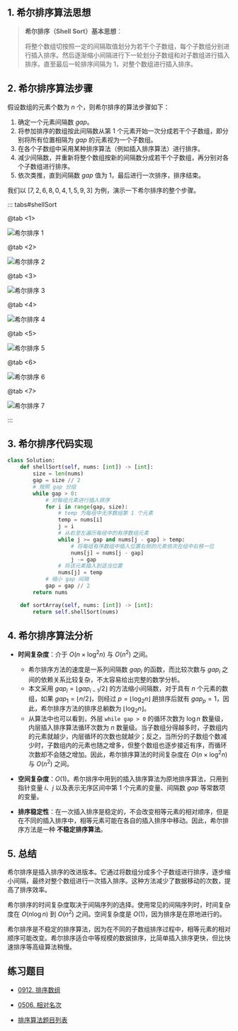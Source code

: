 ## 1. 希尔排序算法思想

> **希尔排序（Shell Sort）基本思想**：
>
> 将整个数组切按照一定的间隔取值划分为若干个子数组，每个子数组分别进行插入排序。然后逐渐缩小间隔进行下一轮划分子数组和对子数组进行插入排序。直至最后一轮排序间隔为 $1$，对整个数组进行插入排序。
>

## 2. 希尔排序算法步骤

假设数组的元素个数为 $n$ 个，则希尔排序的算法步骤如下：

1. 确定一个元素间隔数 $gap$。
2. 将参加排序的数组按此间隔数从第 $1$ 个元素开始一次分成若干个子数组，即分别将所有位置相隔为 $gap$ 的元素视为一个子数组。
3. 在各个子数组中采用某种排序算法（例如插入排序算法）进行排序。
4. 减少间隔数，并重新将整个数组按新的间隔数分成若干个子数组，再分别对各个子数组进行排序。
5. 依次类推，直到间隔数 $gap$ 值为 $1$，最后进行一次排序，排序结束。

我们以 $[7, 2, 6, 8, 0, 4, 1, 5, 9, 3]$ 为例，演示一下希尔排序的整个步骤。

::: tabs#shellSort

@tab <1>

![希尔排序 1](https://qcdn.itcharge.cn/images/202308162132060.png)

@tab <2>

![希尔排序 2](https://qcdn.itcharge.cn/images/202308162132189.png)

@tab <3>

![希尔排序 3](https://qcdn.itcharge.cn/images/202308162132870.png)

@tab <4>

![希尔排序 4](https://qcdn.itcharge.cn/images/202308162132322.png)

@tab <5>

![希尔排序 5](https://qcdn.itcharge.cn/images/202308162132881.png)

@tab <6>

![希尔排序 6](https://qcdn.itcharge.cn/images/202308162132386.png)

@tab <7>

![希尔排序 7](https://qcdn.itcharge.cn/images/202308162132898.png)

:::

## 3. 希尔排序代码实现

```python
class Solution:
    def shellSort(self, nums: [int]) -> [int]:
        size = len(nums)
        gap = size // 2
        # 按照 gap 分组
        while gap > 0:
            # 对每组元素进行插入排序
            for i in range(gap, size):
                # temp 为每组中无序数组第 1 个元素
                temp = nums[i]
                j = i
                # 从右至左遍历每组中的有序数组元素
                while j >= gap and nums[j - gap] > temp:
                    # 将每组有序数组中插入位置右侧的元素依次在组中右移一位
                    nums[j] = nums[j - gap]
                    j -= gap
                # 将该元素插入到适当位置
                nums[j] = temp
            # 缩小 gap 间隔
            gap = gap // 2
        return nums

    def sortArray(self, nums: [int]) -> [int]:
        return self.shellSort(nums)
```

## 4. 希尔排序算法分析

- **时间复杂度**：介于 $O(n \times \log^2 n)$ 与 $O(n^2)$ 之间。
  - 希尔排序方法的速度是一系列间隔数 $gap_i$ 的函数，而比较次数与 $gap_i$ 之间的依赖关系比较复杂，不太容易给出完整的数学分析。
  - 本文采用 $gap_i = \lfloor gap_{i-1}/2 \rfloor$ 的方法缩小间隔数，对于具有 $n$ 个元素的数组，如果 $gap_1 = \lfloor n/2 \rfloor$，则经过 $p = \lfloor \log_2 n \rfloor$ 趟排序后就有 $gap_p = 1$，因此，希尔排序方法的排序总躺数为 $\lfloor \log_2 n \rfloor$。
  - 从算法中也可以看到，外层 `while gap > 0` 的循环次数为 $\log n$ 数量级，内层插入排序算法循环次数为 $n$ 数量级。当子数组分得越多时，子数组内的元素就越少，内层循环的次数也就越少；反之，当所分的子数组个数减少时，子数组内的元素也随之增多，但整个数组也逐步接近有序，而循环次数却不会随之增加。因此，希尔排序算法的时间复杂度在 $O(n \times \log^2 n)$ 与 $O(n^2)$ 之间。

- **空间复杂度**：$O(1)$。希尔排序中用到的插入排序算法为原地排序算法，只用到指针变量 $i$、$j$ 以及表示无序区间中第 $1$ 个元素的变量、间隔数 $gap$ 等常数项的变量。
- **排序稳定性**：在一次插入排序是稳定的，不会改变相等元素的相对顺序，但是在不同的插入排序中，相等元素可能在各自的插入排序中移动。因此，希尔排序方法是一种 **不稳定排序算法**。

## 5. 总结  

希尔排序是插入排序的改进版本。它通过将数组分成多个子数组进行排序，逐步缩小间隔，最终对整个数组进行一次插入排序。这种方法减少了数据移动的次数，提高了排序效率。  

希尔排序的时间复杂度取决于间隔序列的选择。使用常见的间隔序列时，时间复杂度在 $O(n \log n)$ 到 $O(n^2)$ 之间。空间复杂度是 $O(1)$，因为排序是在原地进行的。  

希尔排序是不稳定的排序算法，因为在不同的子数组排序过程中，相等元素的相对顺序可能改变。希尔排序适合中等规模的数据排序，比简单插入排序更快，但比快速排序等高级算法稍慢。

## 练习题目

- [0912. 排序数组](https://github.com/ITCharge/AlgoNote/tree/main/docs/solutions/0900-0999/sort-an-array.md)
- [0506. 相对名次](https://github.com/ITCharge/AlgoNote/tree/main/docs/solutions/0500-0599/relative-ranks.md)

- [排序算法题目列表](https://github.com/ITCharge/AlgoNote/tree/main/docs/00_preface/00_06_categories_list.md#%E6%8E%92%E5%BA%8F%E7%AE%97%E6%B3%95%E9%A2%98%E7%9B%AE)